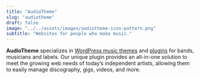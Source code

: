 ```yaml
---
title: "AudioTheme"
slug: "audiotheme"
draft: false
image: "../../assets/images/audiotheme-icon-pattern.png"
subtitle: "Websites for people who make music."
---
```

**AudioTheme** specializes in [WordPress music themes](https://audiotheme.com/wordpress-themes/?utm_source=lukemcdonald.com&utm_medium=link&utm_content=audiotheme&utm_campaign=projects) and [plugins](https://audiotheme.com/wordpress-plugins/?utm_source=lukemcdonald.com&utm_medium=link&utm_content=audiotheme&utm_campaign=projects) for bands, musicians and labels. Our unique plugin provides an all-in-one solution to meet the growing web needs of today’s independent artists, allowing them to easily manage discography, gigs, videos, and more.
